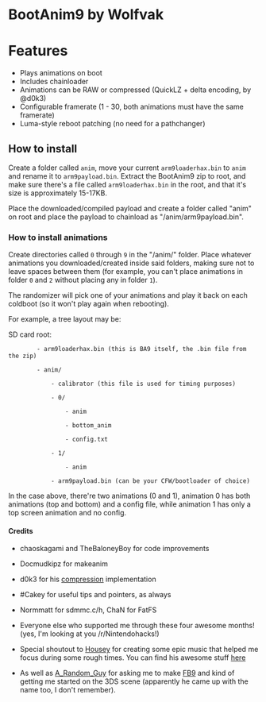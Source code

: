 # BootAnim9 by Wolfvak

# Features

- Plays animations on boot
- Includes chainloader
- Animations can be RAW or compressed (QuickLZ + delta encoding, by @d0k3)
- Configurable framerate (1 - 30, both animations must have the same framerate)
- Luma-style reboot patching (no need for a pathchanger)

## How to install

Create a folder called `anim`, move your current `arm9loaderhax.bin` to `anim` and rename it to `arm9payload.bin`.
Extract the BootAnim9 zip to root, and make sure there's a file called `arm9loaderhax.bin` in the root, and that it's
size is approximately 15-17KB.

Place the downloaded/compiled payload and create a folder called "anim" on root and place the payload to
chainload as "/anim/arm9payload.bin".

### How to install animations

Create directories called `0` through `9` in the "/anim/" folder. Place whatever animations
you downloaded/created inside said folders, making sure not to leave spaces between them
(for example, you can't place animations in folder `0` and `2` without placing any in folder `1`).

The randomizer will pick one of your animations and play it back on each coldboot (so it won't play again when rebooting).

For example, a tree layout may be:

SD card root:

			- arm9loaderhax.bin (this is BA9 itself, the .bin file from the zip)

			- anim/

				- calibrator (this file is used for timing purposes)

				- 0/

					- anim

					- bottom_anim

					- config.txt

				- 1/

					- anim

				- arm9payload.bin (can be your CFW/bootloader of choice)


In the case above, there're two animations (0 and 1), animation 0 has both animations (top and bottom)
and a config file, while animation 1 has only a top screen animation and no config.

#### Credits

- chaoskagami and TheBaloneyBoy for code improvements

- Docmudkipz for makeanim

- d0k3 for his [compression](https://github.com/d0k3/ban9comp) implementation

- \#Cakey for useful tips and pointers, as always

- Normmatt for sdmmc.c/h, ChaN for FatFS

- Everyone else who supported me through these four awesome months! (yes, I'm looking at you /r/Nintendohacks!)

- Special shoutout to [Housey](https://github.com/housebreaker) for creating some epic music that helped me focus during some
rough times. You can find his awesome stuff [here](https://soundcloud.com/housebreaker1)

- As well as [A\_Random\_Guy](https://gbatemp.net/members/a_random_guy.366070/) for asking me to make [FB9](http://github.com/Wolfvak/FakeBrick9)
and kind of getting me started on the 3DS scene (apparently he came up with the name too, I don't remember).
